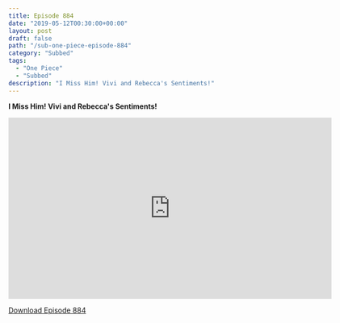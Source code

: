 ```yaml
---
title: Episode 884
date: "2019-05-12T00:30:00+00:00"
layout: post
draft: false
path: "/sub-one-piece-episode-884"
category: "Subbed"
tags:
  - "One Piece"
  - "Subbed"
description: "I Miss Him! Vivi and Rebecca's Sentiments!"
---
```


**I Miss Him! Vivi and Rebecca's Sentiments!**

<iframe width="640" height="360" src="https://www.rapidvideo.com/e/G6FRPHFTXP" frameborder="0" marginwidth=0 marginheight=0 scrolling=no allowfullscreen></iframe>

<a href="http://ouo.io/qs/eCodkFEQ?s=https://rapidvid.to/d/https://www.rapidvideo.com/e/G6FRPHFTXP">Download Episode 884</a>
